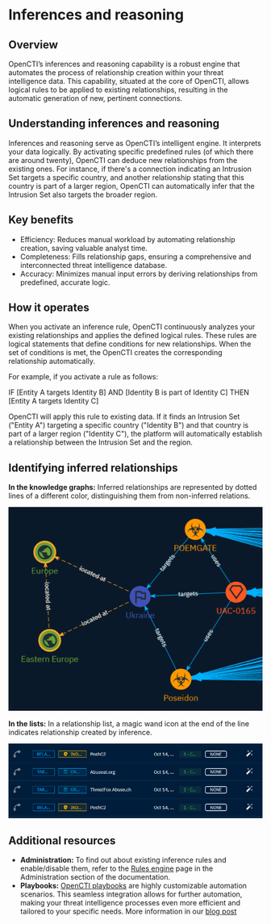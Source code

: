 # Inferences and reasoning

## Overview

OpenCTI’s inferences and reasoning capability is a robust engine that automates the process of relationship creation within your threat intelligence data. This capability, situated at the core of OpenCTI, allows logical rules to be applied to existing relationships, resulting in the automatic generation of new, pertinent connections.


## Understanding inferences and reasoning

Inferences and reasoning serve as OpenCTI’s intelligent engine. It interprets your data logically. By activating specific predefined rules (of which there are around twenty), OpenCTI can deduce new relationships from the existing ones. For instance, if there's a connection indicating an Intrusion Set targets a specific country, and another relationship stating that this country is part of a larger region, OpenCTI can automatically infer that the Intrusion Set also targets the broader region.


## Key benefits

- Efficiency: Reduces manual workload by automating relationship creation, saving valuable analyst time.
- Completeness: Fills relationship gaps, ensuring a comprehensive and interconnected threat intelligence database.
- Accuracy: Minimizes manual input errors by deriving relationships from predefined, accurate logic.


## How it operates

When you activate an inference rule, OpenCTI continuously analyzes your existing relationships and applies the defined logical rules. These rules are logical statements that define conditions for new relationships. When the set of conditions is met, the OpenCTI creates the corresponding relationship automatically.

For example, if you activate a rule as follows:

IF [Entity A targets Identity B] AND [Identity B is part of Identity C]
THEN [Entity A targets Identity C]

OpenCTI will apply this rule to existing data. If it finds an Intrusion Set ("Entity A") targeting a specific country ("Identity B") and that country is part of a larger region ("Identity C"), the platform will automatically establish a relationship between the Intrusion Set and the region.


## Identifying inferred relationships

**In the knowledge graphs:** Inferred relationships are represented by dotted lines of a different color, distinguishing them from non-inferred relations.

![Inferred_relationships_in_graph](assets/inferred-rel-in-graph.png)

**In the lists:** In a relationship list, a magic wand icon at the end of the line indicates relationship created by inference.

![Inferred_relationships_in_list](assets/inferred-rel-in-list.png)


## Additional resources

- **Administration:** To find out about existing inference rules and enable/disable them, refer to the [Rules engine](../administration/reasoning.md) page in the Administration section of the documentation.
- **Playbooks:** [OpenCTI playbooks](automation.md) are highly customizable automation scenarios. This seamless integration allows for further automation, making your threat intelligence processes even more efficient and tailored to your specific needs. More information in our [blog post](https://blog.filigran.io/introducing-threat-intelligence-automation-and-playbooks-in-opencti-b9e2f9483aba)